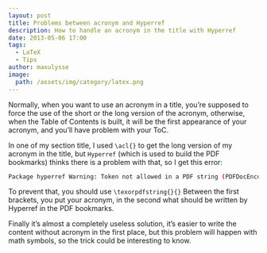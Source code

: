 ```yaml
---
layout: post
title: Problems between acronym and Hyperref
description: How to handle an acronym in the title with Hyperref
date: 2013-05-06 17:00
tags:
  - LaTeX
  - Tips
author: maxulysse
image:
  path: /assets/img/category/latex.png
---
```


Normally, when you want to use an acronym in a title, you’re supposed to force the use of the short or the long version of the acronym, otherwise, when the Table of Contents is built, it will be the first appearance of your acronym, and you’ll have problem with your ToC.

In one of my section title, I used `\acl{}` to get the long version of my acronym in the title, but `Hyperref` (which is used to build the PDF bookmarks) thinks there is a problem with that, so I get this error:

```bash
Package hyperref Warning: Token not allowed in a PDF string (PDFDocEncoding):
```

To prevent that, you should use `\texorpdfstring{}{}`
Between the first brackets, you put your acronym, in the second what should be written by Hyperref in the PDF bookmarks.

Finally it’s almost a completely useless solution, it’s easier to write the content without acronym in the first place, but this problem will happen with math symbols, so the trick could be interesting to know.
